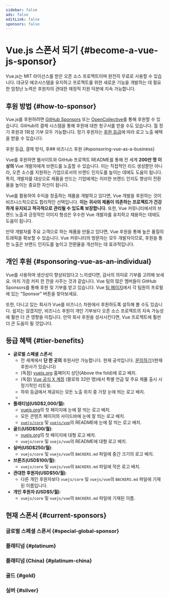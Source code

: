 ```yaml
---
sidebar: false
ads: false
editLink: false
sponsors: false
---
```


<script setup>
import SponsorsGroup from '@theme/components/SponsorsGroup.vue'
import { load, data } from '@theme/components/sponsors'
import { onMounted } from 'vue'

onMounted(load)
</script>

# Vue.js 스폰서 되기 {#become-a-vue-js-sponsor}

Vue.js는 MIT 라이선스를 받은 오픈 소스 프로젝트이며 완전히 무료로 사용할 수 있습니다.
대규모 에코시스템을 유지하고 프로젝트를 위한 새로운 기능을 개발하는 데 필요한 엄청난 노력은 후원자의 관대한 재정적 지원 덕분에 지속 가능합니다.

## 후원 방법 {#how-to-sponsor}

Vue.js를 후원하려면 [GitHub Sponsors](https://github.com/sponsors/yyx990803) 또는 [OpenCollective](https://opencollective.com/vuejs)를 통해 후원할 수 있습니다. GitHub의 결제 시스템을 통해 후원에 대한 청구서를 받을 수도 있습니다. 월 정기 후원과 1회성 기부 모두 가능합니다. 정기 후원자는 [후원 등급](#tier-benefits)에 따라 로고 노출 혜택을 받을 수 있습니다.

후원 등급, 결제 방식, 후## 비즈니스 후원 {#sponsoring-vue-as-a-business}

Vue를 후원하면 웹사이트와 GitHub 프로젝트 README를 통해 전 세계 **200만 명 이상의** Vue 개발자에게 브랜드를 노출할 수 있습니다. 이는 직접적인 리드 생성뿐만 아니라, 오픈 소스를 지원하는 기업으로서의 브랜드 인지도를 높이는 데에도 도움이 됩니다. 특히, 개발자를 대상으로 제품을 만드는 기업에게는 이러한 브랜드 인지도 향상이 전환율을 높이는 중요한 자산이 됩니다.

Vue를 활용하여 수익을 창출하는 제품을 개발하고 있다면, Vue 개발을 후원하는 것이 비즈니스적으로도 합리적인 선택입니다. **이는 귀사의 제품이 의존하는 프로젝트가 건강하게 유지되고 적극적으로 관리될 수 있도록 보장합니다.** 또한, Vue 커뮤니티에서의 브랜드 노출과 긍정적인 이미지 형성은 우수한 Vue 개발자를 유치하고 채용하는 데에도 도움이 됩니다.

만약 개발자를 주요 고객으로 하는 제품을 만들고 있다면, Vue 후원을 통해 높은 품질의 트래픽을 확보할 수 있습니다. Vue 커뮤니티의 방문자는 모두 개발자이므로, 후원을 통한 노출은 브랜드 인지도를 높이고 전환율을 개선하는 데 효과적입니다.

## 개인 후원 {#sponsoring-vue-as-an-individual}

Vue를 사용하며 생산성이 향상되었다고 느끼셨다면, 감사의 의미로 기부를 고려해 보세요. 마치 가끔 커피 한 잔을 사주는 것과 같습니다. Vue 팀의 많은 멤버들이 GitHub Sponsors를 통해 후원 및 기부를 받고 있습니다. Vue [팀 페이지](/about/team)에서 각 팀원의 프로필에 있는 "Sponsor" 버튼을 찾아보세요.

또한, 다니고 있는 회사가 Vue를 비즈니스 차원에서 후원하도록 설득해 볼 수도 있습니다. 쉽지는 않겠지만, 비즈니스 후원이 개인 기부보다 오픈 소스 프로젝트의 지속 가능성에 훨씬 더 큰 영향을 미칩니다. 만약 회사 후원을 성사시킨다면, Vue 프로젝트에 훨씬 더 큰 도움이 될 것입니다.


## 등급 혜택 {#tier-benefits}

- **글로벌 스페셜 스폰서**:
  - 전 세계에서 **단 한 곳의** 후원사만 가능합니다. <span v-if="!data?.special">현재 공석입니다. [문의하기](mailto:sponsor@vuejs.org?subject=Vue.js%20special%20sponsor%20inquiry)!</span><span v-else>(현재 후원사가 있습니다)</span>
  - (독점) [vuejs.org](/) 홈페이지 상단(Above the fold)에 로고 배치.
  - (독점) [Vue 공식 X 계정](https://twitter.com/vuejs) (팔로워 32만 명)에서 특별 언급 및 주요 제품 출시 시 정기적인 리트윗.
  - 하위 등급에서 제공되는 모든 노출 위치 중 가장 눈에 띄는 로고 배치.
  - 
- **플래티넘(USD$2,000/월)**:
  - [vuejs.org](/)의 첫 페이지에 눈에 잘 띄는 로고 배치.
  - 모든 콘텐츠 페이지의 사이드바에 눈에 잘 띄는 로고 배치.
  - [`vuejs/core`](https://github.com/vuejs/core) 및 [`vuejs/vue`](https://github.com/vuejs/core)의 README에 눈에 잘 띄는 로고 배치.
- **골드(USD$500/월)**:
  - [vuejs.org](/)의 첫 페이지에 대형 로고 배치.
  - `vuejs/core` 및 `vuejs/vue`의 README에 대형 로고 배치.
- **실버(USD$250/월)**:
  - `vuejs/core` 및 `vuejs/vue`의 `BACKERS.md` 파일에 중간 크기의 로고 배치.
- **브론즈(USD$100/월)**:
  - `vuejs/core` 및 `vuejs/vue`의 `BACKERS.md` 파일에 작은 로고 배치.
- **관대한 후원자(USD$50/월)**:
  - 다른 개인 후원자보다 `vuejs/core` 및 `vuejs/vue`의 `BACKERS.md` 파일에 기재된 이름입니다.
- **개인 후원자 (USD$5/월)**:
  - `vuejs/core` 및 `vuejs/vue`의 `BACKERS.md` 파일에 기재된 이름.

## 현재 스폰서 {#current-sponsors}

### 글로벌 스페셜 스폰서 {#special-global-sponsor}

<SponsorsGroup tier="special" placement="page" />

### 플래티넘 {#platinum}

<SponsorsGroup tier="platinum" placement="page" />

### 플래티넘 (China) {#platinum-china}

<SponsorsGroup tier="platinum_china" placement="page" />

### 골드 {#gold}

<SponsorsGroup tier="gold" placement="page" />

### 실버 {#silver}

<SponsorsGroup tier="silver" placement="page" />

